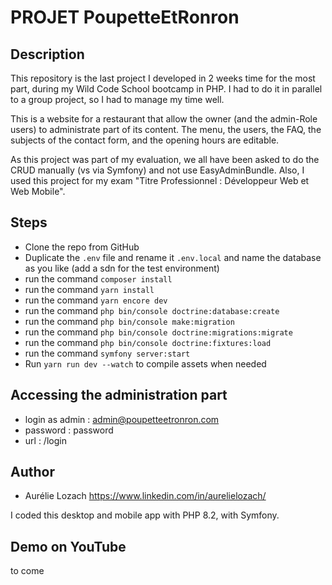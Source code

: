 # PROJET PoupetteEtRonron

## Description

This repository is the last project I developed in 2 weeks time for the most part, during my Wild Code School bootcamp in PHP. I had to do it in parallel to a group project, so I had to manage my time well.

This is a website for a restaurant that allow the owner (and the admin-Role users) to administrate part of its content.
The menu, the users, the FAQ, the subjects of the contact form, and the opening hours are editable.

As this project was part of my evaluation, we all have been asked to do the CRUD manually (vs via Symfony) and not use EasyAdminBundle.
Also, I used this project for my exam "Titre Professionnel : Développeur Web et Web Mobile". 

## Steps

- Clone the repo from GitHub
- Duplicate the `.env` file and rename it `.env.local` and name the database as you like (add a sdn for the test environment)
- run the command `composer install`
- run the command `yarn install`
- run the command `yarn encore dev`
- run the command `php bin/console doctrine:database:create`
- run the command `php bin/console make:migration`
- run the command `php bin/console doctrine:migrations:migrate`
- run the command `php bin/console doctrine:fixtures:load`
- run the command `symfony server:start`
- Run `yarn run dev --watch` to compile assets when needed


## Accessing the administration part
- login as admin : admin@poupetteetronron.com
- password : password
- url : /login

## Author

- Aurélie Lozach          https://www.linkedin.com/in/aurelielozach/

I coded this desktop and mobile app with PHP 8.2, with Symfony.

## Demo on YouTube

to come